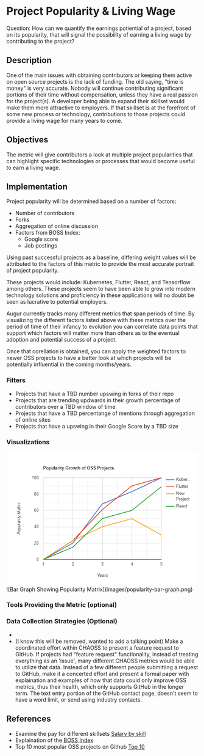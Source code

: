 # Project Popularity & Living Wage

Question: How can we quantify the earnings potiential of a project, based on its popularity, that will signal the possibility of earning a living wage by contributing to the project?

## Description

One of the main issues with obtaining contributors or keeping them active on open source projects is the lack of funding. The old saying, "time is money" is very accurate. Nobody will continue contributing significant portions of their time without compensation, unless they have a real passion for the project(s). A developer being able to expand their skillset would make them more attractive to employers. If that skillset is at the forefront of some new process or technology, contributions to those projects could provide a living wage for many years to come.

## Objectives

The metric will give contributors a look at multiple project popularities that can highlight specific technologies or processes that would become useful to earn a living wage.

## Implementation

Project popularity will be determined based on a number of factors:  
* Number of contributors  
* Forks  
* Aggregation of online discussion
* Factors from BOSS Index:  
	* Google score  
	* Job postings    

Using past successful projects as a baseline, differing weight values will be attributed to the factors of this metric to provide the most accurate portrait of project popularity.

These projects would include: Kubernetes, Flutter, React, and Tensorflow among others. These projects seem to have been able to grow into modern technology solutions and proficiency in these applications will no doubt be seen as lucrative to potential employers. 

Augur currently tracks many different metrics that span periods of time. By visualizing the different factors listed above with these metrics over the period of time of their infancy to evolution you can correlate data points that support which factors will matter more than others as to the eventual adoption and potential success of a project.

Once that corellation is obtained, you can apply the weighted factors to newer OSS projects to have a better look at which projects will be potentially influential in the coming months/years. 

### Filters  
* Projects that have a TBD number upswing in forks of their repo
* Projects that are trending updwards in their growth percentage of contributors over a TBD window of time
* Projects that have a TBD percentange of mentions through aggregation of online sites
* Projects that have a upswing in their Google Score by a TBD size


### Visualizations 

<img src="images/popularity-bar-graph.png">
![Bar Graph Showing Popularity Matrix](images/popularity-bar-graph.png)


### Tools Providing the Metric (optional)  




### Data Collection Strategies (Optional)  
* 
* (I know this will be removed, wanted to add a talking point) Make a coordinated effort within CHAOSS to present a feature request to GitHub. If projects had "feature request" functionality, instead of treating everything as an 'issue', many different CHAOSS metrics would be able to utilize that data. Instead of a few different people submitting a request to GitHub, make it a concerted effort and present a formal paper with explaination and examples of how that data could only improve OSS metrics, thus their health, which only supports GitHub in the longer term. The text entry portion of the GitHub contact page, doesn't seem to have a word limit, or send using industry contacts.



## References  

* Examine the pay for different skillsets [Salary by skill](http://payscale.com/research/US/Job=Software_Engineer/Skill)
* Explaination of the [BOSS Index](http://battery.com/powered/boss-index-tracking-explosive-growth-open-source-software/)
* Top 10 most popular OSS projects on Github [Top 10](http://insights.dice.com/2019/11/08/10-popular-open-source-projects-github)